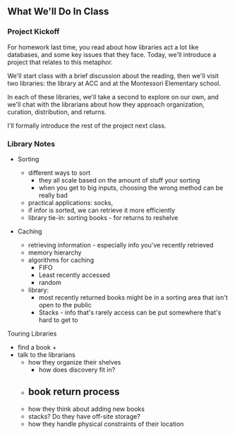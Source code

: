 ## What We'll Do In Class

### Project Kickoff

For homework last time, you read about how libraries act a lot like databases, and some key issues that they face. Today, we'll introduce a project that relates to this metaphor.

We'll start class with a brief discussion about the reading, then we'll visit two libraries: the library at ACC and at the Montessori Elementary school.

In each of these libraries, we'll take a second to explore on our own, and we'll chat with the librarians about how they approach organization, curation, distribution, and returns. 

I'll formally introduce  the rest of the project next class.


### Library Notes

- Sorting
    - different ways to sort
        - they all scale based on the amount of stuff your sorting
        - when you get to big inputs, choosing the wrong method can be really bad
    - practical applications: socks, 
    - if infor is sorted, we can retrieve it more efficiently
    - library tie-in: sorting books - for returns to reshelve

- Caching
    - retrieving information - especially info you've recently retrieved
    - memory hierarchy
    - algorithms for caching
        - FIFO
        - Least recently accessed
        - random
    - library:
        - most recently returned books might be in a sorting area that isn't open to the public
        - Stacks - info that's rarely access can be put somewhere that's hard to get to


Touring Libraries
- find a book
    + 
- talk to the librarians
    + how they organize their shelves
        - how does discovery fit in?
    + book return process
        - 
    + how they think about adding new books
    + stacks? Do they have off-site storage?
    + how they handle physical constraints of their location